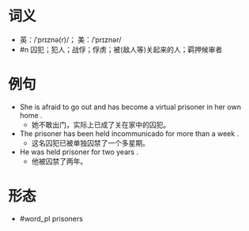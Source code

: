 # 词义
- 英：/ˈprɪznə(r)/； 美：/ˈprɪznər/
- #n 囚犯；犯人；战俘；俘虏；被(敌人等)关起来的人；羁押候审者
# 例句
- She is afraid to go out and has become a virtual prisoner in her own home .
	- 她不敢出门，实际上已成了关在家中的囚犯。
- The prisoner has been held incommunicado for more than a week .
	- 这名囚犯已被单独囚禁了一个多星期。
- He was held prisoner for two years .
	- 他被囚禁了两年。
# 形态
- #word_pl prisoners

